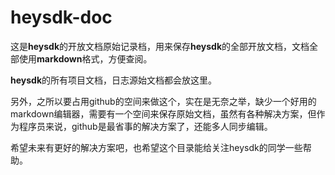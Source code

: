 heysdk-doc
========

这是**heysdk**的开放文档原始记录档，用来保存**heysdk**的全部开放文档，文档全部使用**markdown**格式，方便查阅。

**heysdk**的所有项目文档，日志源始文档都会放这里。

另外，之所以要占用github的空间来做这个，实在是无奈之举，缺少一个好用的markdown编辑器，需要有一个空间来保存原始文档，虽然有各种解决方案，但作为程序员来说，github是最省事的解决方案了，还能多人同步编辑。

希望未来有更好的解决方案吧，也希望这个目录能给关注heysdk的同学一些帮助。

